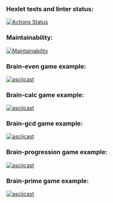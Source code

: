 ### Hexlet tests and linter status:
[![Actions Status](https://github.com/Gavrilov-Val/frontend-project-44/actions/workflows/hexlet-check.yml/badge.svg)](https://github.com/Gavrilov-Val/frontend-project-44/actions)

### Maintainability:
[![Maintainability](https://api.codeclimate.com/v1/badges/a91551c6cee72d63d553/maintainability)](https://codeclimate.com/github/Gavrilov-Val/frontend-project-44/maintainability)

### Brain-even game example:
[![asciicast](https://asciinema.org/a/g9zlo3OclableIAAGZM6JYjIl.svg)](https://asciinema.org/a/g9zlo3OclableIAAGZM6JYjIl)

### Brain-calc game example:
[![asciicast](https://asciinema.org/a/912cyhGLHYyx41OUviSu41JLc.svg)](https://asciinema.org/a/912cyhGLHYyx41OUviSu41JLc)

### Brain-gcd game example:
[![asciicast](https://asciinema.org/a/XSSKO1edUDnXHqvHun5Z6nIjs.svg)](https://asciinema.org/a/XSSKO1edUDnXHqvHun5Z6nIjs)

### Brain-progression game example:
[![asciicast](https://asciinema.org/a/hDDAikBKyJN7z6QkPAnbMa7Rh.svg)](https://asciinema.org/a/hDDAikBKyJN7z6QkPAnbMa7Rh)

### Brain-prime game example:
[![asciicast](https://asciinema.org/a/nIXUlpMJj6fak5lTtw4dOyAug.svg)](https://asciinema.org/a/nIXUlpMJj6fak5lTtw4dOyAug)